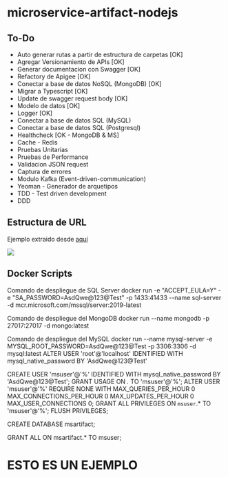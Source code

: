 # microservice-artifact-nodejs

## To-Do
* Auto generar rutas a partir de estructura de carpetas [OK]
* Agregar Versionamiento de APIs [OK]
* Generar documentacion con Swagger [OK]
* Refactory de Apigee [OK]
* Conectar a base de datos NoSQL (MongoDB) [OK]
* Migrar a Typescript [OK]
* Update de swagger request body [OK]
* Modelo de datos [OK]
* Logger [OK]
* Conectar a base de datos SQL (MySQL)
* Conectar a base de datos SQL (Postgresql)
* Healthcheck [OK - MongoDB & MS]
* Cache - Redis
* Pruebas Unitarias
* Pruebas de Performance
* Validacion JSON request
* Captura de errores
* Modulo Kafka (Event-driven-communication)
* Yeoman - Generador de arquetipos
* TDD - Test driven development
* DDD


## Estructura de URL
Ejemplo extraido desde [aquí](https://www.sqlitetutorial.net/sqlite-sample-database/)

![](https://cdn.sqlitetutorial.net/wp-content/uploads/2015/11/sqlite-sample-database-color.jpg)

## Docker Scripts
Comando de despliegue de SQL Server
docker run -e "ACCEPT_EULA=Y" -e "SA_PASSWORD=AsdQwe@123@Test" -p 1433:41433 --name sql-server -d mcr.microsoft.com/mssql/server:2019-latest

Comando de despliegue del MongoDB
docker run --name mongodb -p 27017:27017 -d mongo:latest

Comando de despliegue del MySQL
docker run --name mysql-server -e MYSQL_ROOT_PASSWORD=AsdQwe@123@Test -p 3306:3306 -d mysql:latest
ALTER USER 'root'@'localhost' IDENTIFIED WITH mysql_native_password BY 'AsdQwe@123@Test'

CREATE USER 'msuser'@'%' IDENTIFIED WITH mysql_native_password BY 'AsdQwe@123@Test';
GRANT USAGE ON *.* TO 'msuser'@'%';
ALTER USER 'msuser'@'%' REQUIRE NONE WITH MAX_QUERIES_PER_HOUR 0 MAX_CONNECTIONS_PER_HOUR 0 MAX_UPDATES_PER_HOUR 0 MAX_USER_CONNECTIONS 0;
GRANT ALL PRIVILEGES ON `msuser`.* TO 'msuser'@'%';
FLUSH PRIVILEGES;

CREATE DATABASE msartifact;

GRANT ALL 
ON msartifact.* 
TO msuser;

# ESTO ES UN EJEMPLO